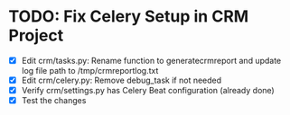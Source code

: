 # TODO: Fix Celery Setup in CRM Project

- [x] Edit crm/tasks.py: Rename function to generatecrmreport and update log file path to /tmp/crmreportlog.txt
- [x] Edit crm/celery.py: Remove debug_task if not needed
- [x] Verify crm/settings.py has Celery Beat configuration (already done)
- [x] Test the changes
